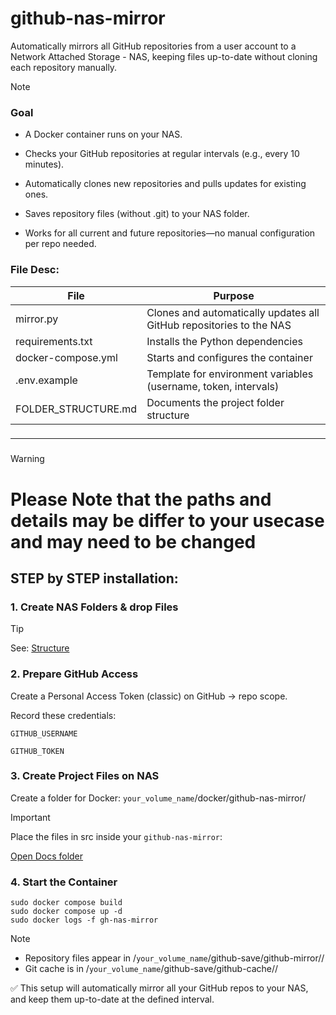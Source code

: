 # github-nas-mirror
Automatically mirrors all GitHub repositories from a user account to a  Network Attached Storage - NAS, keeping files up-to-date without cloning each repository manually.
> [!NOTE]
> ### Goal
>
>- A Docker container runs on your NAS.
>
>- Checks your GitHub repositories at regular intervals (e.g., every 10 minutes).
>
>- Automatically clones new repositories and pulls updates for existing ones.
>
>- Saves repository files (without .git) to your NAS folder.
>
>- Works for all current and future repositories—no manual configuration per repo needed.
> ### File Desc:
>| File | Purpose |
>|------|---------|
>| mirror.py | Clones and automatically updates all GitHub repositories to the NAS |
>| requirements.txt | Installs the Python dependencies |
>| docker-compose.yml | Starts and configures the container |
>| .env.example | Template for environment variables (username, token, intervals) |
>| FOLDER_STRUCTURE.md | Documents the project folder structure |

###
---
###

> [!WARNING]  
> # Please Note that the paths and details may be differ to your usecase and may need to be changed

## STEP by STEP installation:

### 1. Create NAS Folders & drop Files

>[!TIP]
>See: [Structure](docs/STRUCTURE.md)

### 2. Prepare GitHub Access

Create a Personal Access Token (classic) on GitHub → repo scope.

Record these credentials:
```
GITHUB_USERNAME
```
```
GITHUB_TOKEN
```
### 3. Create Project Files on NAS

Create a folder for Docker:
```your_volume_name```/docker/github-nas-mirror/

> [!IMPORTANT]
>Place the files in src inside your  ```github-nas-mirror```:
>
> [Open Docs folder](src/)

### 4. Start the Container

```CLI
sudo docker compose build
sudo docker compose up -d
sudo docker logs -f gh-nas-mirror
```
> [!NOTE]  
> - Repository files appear in /```your_volume_name```/github-save/github-mirror/<owner>/<repo>
> - Git cache is in /```your_volume_name```/github-save/github-cache/<owner>/<repo>

✅ This setup will automatically mirror all your GitHub repos to your NAS, and keep them up-to-date at the defined interval.
